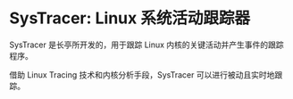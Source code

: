 # SysTracer: Linux 系统活动跟踪器

SysTracer 是长亭所开发的，用于跟踪 Linux 内核的关键活动并产生事件的跟踪程序。

借助 Linux Tracing 技术和内核分析手段，SysTracer 可以进行被动且实时地跟踪。
